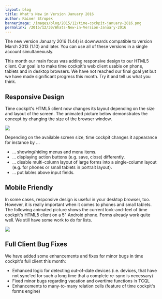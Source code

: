 ```yaml
---
layout: blog
title: What's New in Version January 2016
author: Rainer Stropek
bannerimage: /images/blog/2015/12/time-cockpit-january-2016.png
permalink: /2015/12/30/Whats-New-in-Version-January-2016
---
```


<p xmlns="http://www.w3.org/1999/xhtml">The new version January 2016 (1.44) is downwards compatible to version March 2013 (1.10) and later. You can use all of these versions in a single account simultaneously.</p><p xmlns="http://www.w3.org/1999/xhtml">This month our main focus was adding responsive design to our HTML5 client. Our goal is to make time cockpit's web client usable on phone, tablets and in desktop browsers. We have not reached our final goal yet but we have made significant progress this month. Try it and tell us what you think.</p><h2 xmlns="http://www.w3.org/1999/xhtml">Responsive Design</h2><p xmlns="http://www.w3.org/1999/xhtml">Time cockpit's HTML5 client now changes its layout depending on the size and layout of the screen. The animated picture below demonstrates the concept by changing the size of the browser window. <br /></p><p xmlns="http://www.w3.org/1999/xhtml">
  <img src="{{site.baseurl}}images/blog/2015/12/Time-Cockpit-Responsive-Design.gif" />
</p><p xmlns="http://www.w3.org/1999/xhtml">Depending on the available screen size, time cockpit changes it appearance for instance by ...<br /></p><ul xmlns="http://www.w3.org/1999/xhtml">
  <li>... showing/hiding menus and menu items.</li>
  <li>... displaying action buttons (e.g. save, close) differently.</li>
  <li>... disable multi-column layout of large forms into a single-column layout (e.g. for phones or small tablets in portrait layout).</li>
  <li>... put lables above input fields.</li>
</ul><h2 xmlns="http://www.w3.org/1999/xhtml">Mobile Friendly
<br /></h2><p xmlns="http://www.w3.org/1999/xhtml">In some cases, responsive design is useful in your desktop browser, too. However, it is really important when it comes to phones and small tablets. The following animated picture shows the current look-and-feel of time cockpit's HTML5 client on a 5" Android phone. Forms already work quite well. We still have some work to do for lists.<br /></p><p xmlns="http://www.w3.org/1999/xhtml">
  <img src="{{site.baseurl}}images/blog/2015/12/Time-Cockpit-Mobile-Phone.gif" />
</p><h2 xmlns="http://www.w3.org/1999/xhtml">Full Client Bug Fixes</h2><p xmlns="http://www.w3.org/1999/xhtml">We have added some enhancements and fixes for minor bugs in time cockpit's full client this month:</p><ul xmlns="http://www.w3.org/1999/xhtml">
  <li>Enhanced logic for detecting out-of-date devices (i.e. devices, that have not sync'ed for such a long time that a complete re-sync is necessary)</li>
  <li>Fixed minor bugs regarding vacation and overtime functions in TCQL</li>
  <li>Enhancements to many-to-many relation cells (feature of time cockpit's forms engine)</li>
</ul>